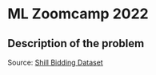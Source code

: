 # ML Zoomcamp 2022

## Description of the problem

 

Source: [Shill Bidding Dataset](https://archive.ics.uci.edu/ml/datasets/Shill+Bidding+Dataset)

